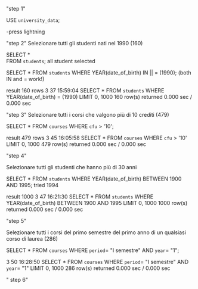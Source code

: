 "step 1"

USE `university_data`;

-press lightning

"step 2" 
Selezionare tutti gli studenti nati nel 1990 (160)

SELECT *  
FROM `students`;
all student selected

SELECT * 
FROM `students`
WHERE YEAR(date_of_birth) IN || = (1990);    (both IN and = work!)

result 160 rows
3	37	15:59:04	SELECT * 
 FROM `students`
 WHERE YEAR(date_of_birth) = (1990)
 LIMIT 0, 1000	160 row(s) returned	0.000 sec / 0.000 sec

"step 3" 
Selezionare tutti i corsi che valgono più di 10 crediti (479)

SELECT * 
FROM `courses`
WHERE `cfu` > '10';

result 479 rows
3	45	16:05:58	SELECT * 
 FROM `courses`
 WHERE `cfu` > '10'
 LIMIT 0, 1000	479 row(s) returned	0.000 sec / 0.000 sec

"step 4" 

Selezionare tutti gli studenti che hanno più di 30 anni

SELECT * 
FROM `students`
WHERE YEAR(date_of_birth) BETWEEN 1900 AND 1995;  tried 1994 

result 1000
3	47	16:21:30	SELECT * 
 FROM `students`
 WHERE YEAR(date_of_birth) BETWEEN 1900 AND 1995
 LIMIT 0, 1000	1000 row(s) returned	0.000 sec / 0.000 sec

 "step 5"

 Selezionare tutti i corsi del primo semestre del primo anno di un qualsiasi corso di laurea (286)

 SELECT * 
FROM `courses`
WHERE `period`= "I semestre" AND `year`= "1";

3	50	16:28:50	SELECT * 
 FROM `courses`
 WHERE `period`= "I semestre" AND `year`= "1"
 LIMIT 0, 1000	286 row(s) returned	0.000 sec / 0.000 sec

" step 6"



